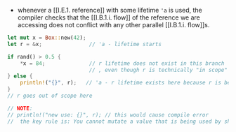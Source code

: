 - whenever a [[I.E.1. reference]] with some lifetime `'a` is used, the compiler checks that the [[I.B.1.i. flow]] of the reference we are accessing does not conflict with any other parallel [[I.B.1.i. flow]]s.

```rust
let mut x = Box::new(42);
let r = &x;               // 'a - lifetime starts

if rand() > 0.5 {
	*x = 84;              // r lifetime does not exist in this branch
						  // , even though r is technically "in scope"
} else {
	println!("{}", r);   // 'a - r lifetime exists here because r is being used
}
// r goes out of scope here

// NOTE:
// println!("new use: {}", r); // this would cause compile error
//  the key rule is: You cannot mutate a value that is being used by shared references, so adding another use of r here means we are potentially using a reference to &x after its value is mutated in the first branch *x = 84;
```

